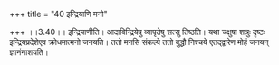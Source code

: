 +++
title = "40 इन्द्रियाणि मनो"

+++
।।3.40।। इन्द्रियाणीति। आदाविन्द्रियेषु व्यापृतेषु सत्सु तिष्ठति। यथा चक्षुषा शत्रुः दृष्टः इन्द्रियप्रदेशेएव क्रोधमात्मनो जनयति। ततो मनसि संकल्पे ततो बुद्धौ निश्चये एतद्द्वारेण मोहं जनयन् ज्ञानंनाशयति।
